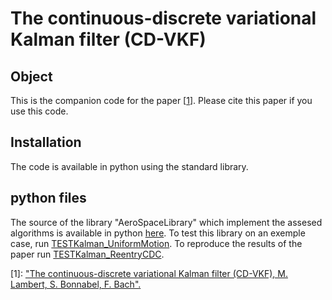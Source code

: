 # The continuous-discrete variational Kalman filter (CD-VKF)

## Object

This is the companion code for the paper \[[1][4]\]. Please cite this paper if you use this code.  

## Installation
The code is available in python using the standard library. 

## python files
The source of the library "AeroSpaceLibrary" which implement the assesed algorithms is available in python [here][0]. To test this library on an exemple case, run [TESTKalman_UniformMotion][1]. To reproduce the results of the paper run [TESTKalman_ReentryCDC][2]. 

[0]: ./AeroSpaceLibrary/Core
[1]: ./TESTKalman_UniformMotion.py
[2]: ./TESTKalman_ReentryCDC.py
[3]: ./Tutorial/README.md
[4]: ...

\[1\]: ["The continuous-discrete variational Kalman filter (CD-VKF), M. Lambert, S. Bonnabel, F. Bach".][4] 
